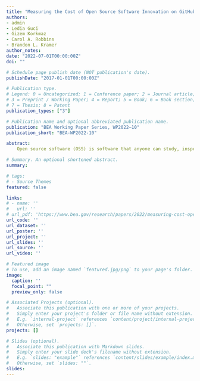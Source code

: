 ```yaml
---
title: "Measuring the Cost of Open Source Software Innovation on GitHub"
authors:
- admin
- Ledia Guci
- Gizem Korkmaz
- Carol A. Robbins
- Brandon L. Kramer
author_notes:
date: "2022-07-01T00:00:00Z"
doi: ""

# Schedule page publish date (NOT publication's date).
publishDate: "2017-01-01T00:00:00Z"

# Publication type.
# Legend: 0 = Uncategorized; 1 = Conference paper; 2 = Journal article;
# 3 = Preprint / Working Paper; 4 = Report; 5 = Book; 6 = Book section;
# 7 = Thesis; 8 = Patent
publication_types: ["3"]

# Publication name and optional abbreviated publication name.
publication: "BEA Working Paper Series, WP2022–10"
publication_short: "BEA-WP2022-10"

abstract:
    Open source software (OSS) is software that anyone can study, inspect, modify, and distribute freely under very limited restrictions, generally attribution. While OSS is vital to virtually all aspects of modern society, there is no standard methodology to satisfactorily measure the scope and impact of these intangible assets. Today, GitHub is the world’s largest forge with over 80 million users and 118 million public repositories. This study presents a framework based on GitHub’s administrative data to discover, profle, and measure the development of OSS. The data include over 7.75 million original, nondeprecated repositories with a machine detectable OSI-approved license. For each repository, we collect metadata such as commits, license, and information about contributors. Adopting a cost estimation model from software engineering and national accounting methods for measurement of software, we develop a methodology to generate estimates of investment in OSS that are consistent with measures of software investment in the U.S. national accounts. Our current estimates show that the U.S. investment in OSS in 2019 was $36.2 billion.

# Summary. An optional shortened abstract.
summary: 

# tags:
# - Source Themes
featured: false

links:
# - name: ''
#   url: ''
# url_pdf: 'https://www.bea.gov/research/papers/2022/measuring-cost-open-source-software-innovation-github'
url_code: ''
url_dataset: ''
url_poster: ''
url_project: ''
url_slides: ''
url_source: ''
url_video: ''

# Featured image
# To use, add an image named `featured.jpg/png` to your page's folder. 
image:
  caption: ''
  focal_point: ""
  preview_only: false

# Associated Projects (optional).
#   Associate this publication with one or more of your projects.
#   Simply enter your project's folder or file name without extension.
#   E.g. `internal-project` references `content/project/internal-project/index.md`.
#   Otherwise, set `projects: []`.
projects: []

# Slides (optional).
#   Associate this publication with Markdown slides.
#   Simply enter your slide deck's filename without extension.
#   E.g. `slides: "example"` references `content/slides/example/index.md`.
#   Otherwise, set `slides: ""`.
slides:
---
```

